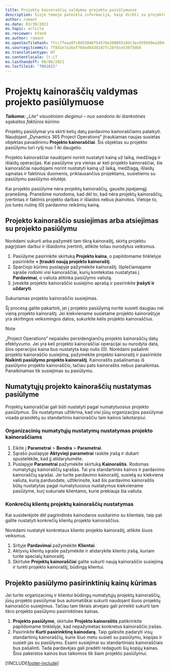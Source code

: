```yaml
---
title: Projektų kainoraščių valdymas projekto pasiūlymuose
description: Šioje temoje pateikta informacija, kaip dirbti su projektų kainoraščiais pasiūlymuose.
author: rumant
ms.date: 03/30/2021
ms.topic: article
ms.reviewer: kfend
ms.author: rumant
ms.openlocfilehash: 7fcc7feaa9fc8d53046f54576e20989318dc3ec939569ea3844b18097512a24b
ms.sourcegitcommit: 7f8d1e7a16af769adb43d1877c28fdce53975db8
ms.translationtype: HT
ms.contentlocale: lt-LT
ms.lasthandoff: 08/06/2021
ms.locfileid: "7001621"
---
```

# <a name="manage-project-price-lists-on-project-quotes"></a>Projektų kainoraščių valdymas projekto pasiūlymuose 

_**Taikoma:** „Lite“ visuotiniam diegimui – nuo sandorio iki išankstinės sąskaitos faktūros kūrimo_

Projektų pasiūlymai yra skirti kelių datų pardavimo kainoraščiams palaikyti. Naudojant „Dynamics 365 Project Operations“ įtraukiamas naujas susietas objektas pavadinimu **Projekto kainoraščiai**. Šis objektas su projekto pasiūlymu turi ryšį nuo 1 iki daugelio.

Projekto kainoraščiai naudojami norint nustatyti kainą už laiką, medžiagą ir išlaidų operacijas. Kai pasiūlyme yra vienas ar keli projekto kainoraščiai, šie kainoraščiai naudojami norint nustatyti kainą už laiką, medžiagą, išlaidų sąmatas ir faktinius duomenis, priklausančius projektams, susietiems su pasiūlymu pasiūlymo eilutėje.

Kai projekto pasiūlyme nėra projektų kainoraščių, gausite įspėjamąjį pranešimą. Pranešime nurodoma, kad dėl to, kad nėra projektų kainoraščių, įvertintas ir faktinis projekto darbas ir išlaidos nebus įkainotos. Vietoje to, jos turės nulinę (0) pardavimo reikšmių kainą.

## <a name="associate-or-disassociate-a-project-price-list-on-a-project-quote"></a>Projekto kainoraščio susiejimas arba atsiejimas su projekto pasiūlymu

Norėdami sukurti arba pažymėti tam tikrą kainoraštį, skirtą projektu pagrįstam darbui ir išlaidoms įvertinti, atlikite toliau nurodytus veiksmus.

1. Pasiūlyme pasirinkite skirtuką **Projekto kaina**, o papildomame tinklelyje pasirinkite **+ Įtraukti naują projekto kainoraštį**.
2. Sparčiojo kūrimo puslapyje pažymėkite kainoraštį. Išplečiamajame sąraše rodomi visi kainoraščiai, kurių kontekstas nustatytas į **Pardavimai**, o valiuta atitinka pasiūlymo valiutą.
4. Įveskite projekto kainoraščio susiejimo aprašą ir pasirinkite **Įrašyti ir uždaryti**.

Sukuriamas projekto kainoraščio susiejimas.

Šį procesą galite pakartoti, jei į projekto pasiūlymą norite susieti daugiau nei vieną projekto kainoraštį. Jei kiekviename susietame projekto kainoraštyje yra skirtingos veiksmingos datos, sukurkite kelis projekto kainoraščius.

> [!NOTE]
> „Project Operations“ nepalaiko persidengiančių projekto kainoraščių datų efektyvumo. Jei yra keli projekto kainoraščiai operacijai su nurodyta data, šios operacijos kaina bus nustatyta kaip nulis (0).
Norėdami pašalinti projekto kainoraščio susiejimą, pažymėkite projekto kainoraštį ir pasirinkite **Naikinti pasiūlymo projekto kainoraštį**. Kainoraštis pašalinamas iš pasiūlymo projekto kainoraščio, tačiau pats kainoraštis nebus panaikintas. Panaikinamas tik susiejimas su pasiūlymu.

## <a name="set-up-default-project-price-lists-on-a-quote"></a>Numatytųjų projekto kainoraščių nustatymas pasiūlyme

Projektų kainoraščiai gali būti nustatyti pagal numatytuosius projekto pasiūlymus. Šis nustatymas užtikrina, kad visi jūsų organizacijos pasiūlymai visada prasidėtų su standartiniu kainoraščiu tam kainos laikotarpiui.

### <a name="set-up-organizational-default-for-project-price-lists"></a>Organizacinių numatytųjų nustatymų nustatymas projekto kainoraščiams

1. Eikite į **Parametrai** > **Bendra** > **Parametrai**.
2. Sąrašo puslapyje **Aktyvieji parametrai** raskite įrašą ir dukart spustelėkite, kad jį atidarytumėte. 
3. Puslapyje **Parametrai** pažymėkite skirtuką **Kainoraštis**. Rodomas numatytųjų kainoraščių sąrašas. Tai yra standartinės kainos ir pardavimo kainoraščių sąrašai. Jei turite pardavimo kainoraštį, susietą su kiekviena valiuta, kurią parduodate, užtikrinsite, kad šis pardavimo kainoraštis būtų nustatytas pagal numatytuosius nustatymus kiekviename pasiūlyme, kurį sukuriate klientams, kurie prekiauja šia valiuta.

### <a name="set-up-customer-specific-project-price-lists"></a>Konkrečių klientų projektų kainoraščių nustatymas

Kai susiderėjote dėl pagrindinės kainodaros susitarimo su klientais, taip pat galite nustatyti konkrečių klientų projekto kainoraščius.

Norėdami nustatyti konkretaus kliento projekto kainoraštį, atlikite šiuos veiksmus.

1. Srityje **Pardavimai** pažymėkite **Klientai**.
2. Aktyvių klientų sąraše pažymėkite ir atidarykite kliento įrašą, kuriam turite specialų kainoraštį.
3. Skirtuke **Projektų kainoraščiai** galite sukurti naują kainoraščio susiejimą ir turėti projekto kainoraštį, būdingą klientui.

## <a name="create-custom-pricing-on-a-project-quote"></a>Projekto pasiūlymo pasirinktinių kainų kūrimas

Jei turite organizacinių ir klientui būdingų numatytųjų projektų kainoraščių, jūsų projekto pasiūlymai bus automatiškai sukurti naudojant šiuos projektų kainoraščio susiejimus. Tačiau tam tikrais atvejais gali prireikti sukurti tam tikro projekto pasiūlymo pasirinktines kainas. 

1. **Projekto pasiūlyme**, skirtuke **Projekto kainoraštis** patikrinkite papildomame tinklelyje, kad nepažymėtas konkretus kainoraščio įrašas.
2. Pasirinkite **Kurti pasirinktinę kainodarą**. Taip galėsite padaryti visų standartinių kainoraščių, kurie šiuo metu susieti su pasiūlymu, kopijas ir susieti jas su pasiūlymu. Esami susiejimai su standartiniais kainoraščiais bus pašalinti. Tada pardavėjas gali pradėti redaguoti šių kopijų kainas. Šios pakeistos kainos bus taikomos tik šiam projekto pasiūlymui.


[!INCLUDE[footer-include](../../includes/footer-banner.md)]
